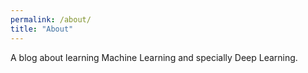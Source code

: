 ```yaml
---
permalink: /about/
title: "About"
---
```


A blog about learning Machine Learning and specially Deep Learning.